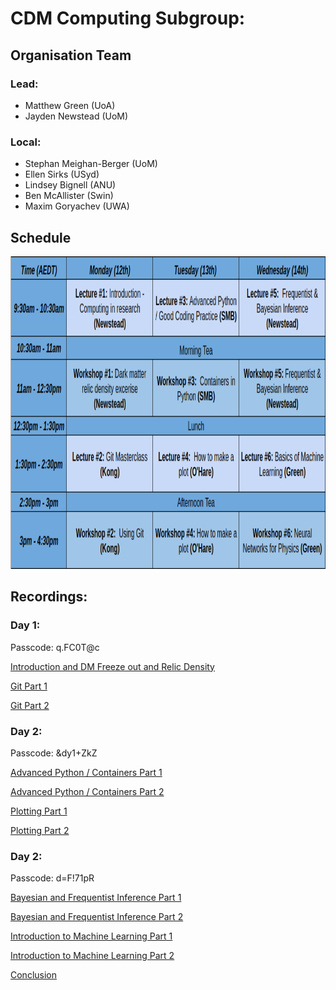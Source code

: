 # CDM Computing Subgroup: 

## Organisation Team

### Lead:
- Matthew Green (UoA)
- Jayden Newstead (UoM)

### Local: 
- Stephan Meighan-Berger  (UoM)
- Ellen Sirks (USyd)
- Lindsey Bignell (ANU)
- Ben McAllister (Swin)
- Maxim Goryachev (UWA)


## Schedule 


<img src="workshop_schedule.png" width="2000" height="500">

## Recordings:

### Day 1:

Passcode: q.FC0T@c

[Introduction and DM Freeze out and Relic Density](https://adelaide.zoom.us/rec/share/OSH8d-fGRjz0oI_5UatudlGBzUgBEaCpTPABVKWN0WNOINt4DTg5sasihmhQYGbK.N8o19cYNbkH6Xxh-?startTime=1707691280000)

[Git Part 1](https://adelaide.zoom.us/rec/share/OSH8d-fGRjz0oI_5UatudlGBzUgBEaCpTPABVKWN0WNOINt4DTg5sasihmhQYGbK.N8o19cYNbkH6Xxh-?startTime=1707705092000)

[Git Part 2](https://adelaide.zoom.us/rec/share/OSH8d-fGRjz0oI_5UatudlGBzUgBEaCpTPABVKWN0WNOINt4DTg5sasihmhQYGbK.N8o19cYNbkH6Xxh-?startTime=1707710440000)


### Day 2:

Passcode: &dy1+ZkZ

[Advanced Python / Containers Part 1](https://adelaide.zoom.us/rec/share/mprh8Oeg4LTqUnwUtDIfhLSZGQhdp3XkoT6SpJVU3luPF_Ud0Aj32RNywFPNvFWX.hjCIg2Qe3D5KyPFY?startTime=1707777433000)

[Advanced Python / Containers Part 2](https://adelaide.zoom.us/rec/share/mprh8Oeg4LTqUnwUtDIfhLSZGQhdp3XkoT6SpJVU3luPF_Ud0Aj32RNywFPNvFWX.hjCIg2Qe3D5KyPFY?startTime=1707782486000)

[Plotting Part 1](https://adelaide.zoom.us/rec/share/mprh8Oeg4LTqUnwUtDIfhLSZGQhdp3XkoT6SpJVU3luPF_Ud0Aj32RNywFPNvFWX.hjCIg2Qe3D5KyPFY?startTime=1707791439000)

[Plotting Part 2](https://adelaide.zoom.us/rec/share/mprh8Oeg4LTqUnwUtDIfhLSZGQhdp3XkoT6SpJVU3luPF_Ud0Aj32RNywFPNvFWX.hjCIg2Qe3D5KyPFY?startTime=1707796850000)

### Day 2:

Passcode: d=F!71pR

[Bayesian and Frequentist Inference Part 1](https://adelaide.zoom.us/rec/share/94xW5KkerelIH1eN2U0_I_Y4VtvjY0H2BNxmITFqwh9iAhI8P1rkFc8MdWN8vJXr.hXDyFyPUpiiFn_8R?startTime=1707864102000)

[Bayesian and Frequentist Inference Part 2](https://adelaide.zoom.us/rec/share/94xW5KkerelIH1eN2U0_I_Y4VtvjY0H2BNxmITFqwh9iAhI8P1rkFc8MdWN8vJXr.hXDyFyPUpiiFn_8R?startTime=1707868898000)

[Introduction to Machine Learning Part 1](https://adelaide.zoom.us/rec/share/94xW5KkerelIH1eN2U0_I_Y4VtvjY0H2BNxmITFqwh9iAhI8P1rkFc8MdWN8vJXr.hXDyFyPUpiiFn_8R?startTime=1707878017000)

[Introduction to Machine Learning Part 2](https://adelaide.zoom.us/rec/share/94xW5KkerelIH1eN2U0_I_Y4VtvjY0H2BNxmITFqwh9iAhI8P1rkFc8MdWN8vJXr.hXDyFyPUpiiFn_8R?startTime=1707883244000)

[Conclusion](https://adelaide.zoom.us/rec/share/94xW5KkerelIH1eN2U0_I_Y4VtvjY0H2BNxmITFqwh9iAhI8P1rkFc8MdWN8vJXr.hXDyFyPUpiiFn_8R?startTime=1707888454000)


